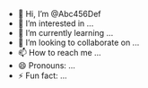 - 👋 Hi, I’m @Abc456Def
- 👀 I’m interested in ...
- 🌱 I’m currently learning ...
- 💞️ I’m looking to collaborate on ...
- 📫 How to reach me ...
- 😄 Pronouns: ...
- ⚡ Fun fact: ...

<!---
Abc456Def/Abc456Def is a ✨ special ✨ repository because its `README.md` (this file) appears on your GitHub profile.
You can click the Preview link to take a look at your changes.
--->
